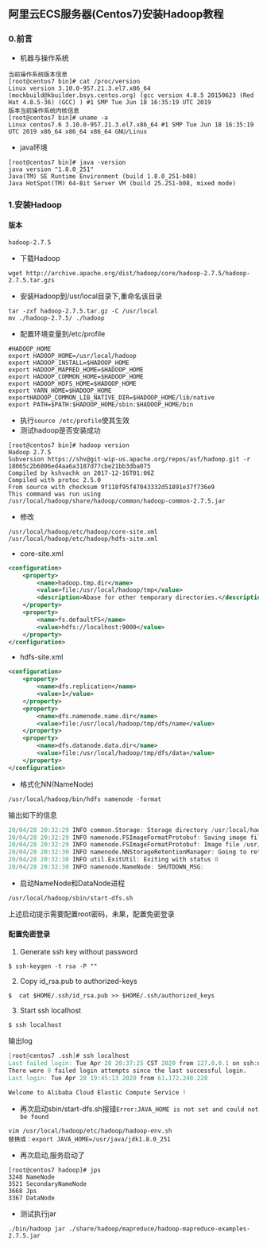 



## 阿里云ECS服务器(Centos7)安装Hadoop教程

### 0.前言

- 机器与操作系统

```shell
当前操作系统版本信息
[root@centos7 bin]# cat /proc/version
Linux version 3.10.0-957.21.3.el7.x86_64 (mockbuild@kbuilder.bsys.centos.org) (gcc version 4.8.5 20150623 (Red Hat 4.8.5-36) (GCC) ) #1 SMP Tue Jun 18 16:35:19 UTC 2019
版本当前操作系统内核信息
[root@centos7 bin]# uname -a
Linux centos7.6 3.10.0-957.21.3.el7.x86_64 #1 SMP Tue Jun 18 16:35:19 UTC 2019 x86_64 x86_64 x86_64 GNU/Linux
```

- java环境

```shell
[root@centos7 bin]# java -version
java version "1.8.0_251"
Java(TM) SE Runtime Environment (build 1.8.0_251-b08)
Java HotSpot(TM) 64-Bit Server VM (build 25.251-b08, mixed mode)
```

### 1.安装Hadoop

#### 版本

```shell
hadoop-2.7.5
```

- 下载Hadoop

```shell
wget http://archive.apache.org/dist/hadoop/core/hadoop-2.7.5/hadoop-2.7.5.tar.gzs
```

- 安装Hadoop到/usr/local目录下,重命名该目录

```shell
tar -zxf hadoop-2.7.5.tar.gz -C /usr/local
mv ./hadoop-2.7.5/ ./hadoop
```

- 配置环境变量到/etc/profile

```shell
#HADOOP_HOME
export HADOOP_HOME=/usr/local/hadoop
export HADOOP_INSTALL=$HADOOP_HOME
export HADOOP_MAPRED_HOME=$HADOOP_HOME
export HADOOP_COMMON_HOME=$HADOOP_HOME
export HADOOP_HDFS_HOME=$HADOOP_HOME
export YARN_HOME=$HADOOP_HOME
exportHADOOP_COMMON_LIB_NATIVE_DIR=$HADOOP_HOME/lib/native
export PATH=$PATH:$HADOOP_HOME/sbin:$HADOOP_HOME/bin
```

- 执行`source /etc/profile`使其生效
- 测试hadoop是否安装成功

```shell
[root@centos7 bin]# hadoop version
Hadoop 2.7.5
Subversion https://shv@git-wip-us.apache.org/repos/asf/hadoop.git -r 18065c2b6806ed4aa6a3187d77cbe21bb3dba075
Compiled by kshvachk on 2017-12-16T01:06Z
Compiled with protoc 2.5.0
From source with checksum 9f118f95f47043332d51891e37f736e9
This command was run using /usr/local/hadoop/share/hadoop/common/hadoop-common-2.7.5.jar
```

- 修改

```shell
/usr/local/hadoop/etc/hadoop/core-site.xml
/usr/local/hadoop/etc/hadoop/hdfs-site.xml
```

- core-site.xml

```xml
<configuration>
    <property>
        <name>hadoop.tmp.dir</name> 
        <value>file:/usr/local/hadoop/tmp</value>
        <description>Abase for other temporary directories.</description>
    </property>
    <property>
        <name>fs.defaultFS</name>
        <value>hdfs://localhost:9000</value>
    </property>
</configuration>
```

- hdfs-site.xml

```xml
<configuration>
    <property>
        <name>dfs.replication</name>
        <value>1</value>
    </property>
    <property>
        <name>dfs.namenode.name.dir</name>
        <value>file:/usr/local/hadoop/tmp/dfs/name</value>
    </property>
    <property>
        <name>dfs.datanode.data.dir</name>
        <value>file:/usr/local/hadoop/tmp/dfs/data</value>
    </property>
</configuration>
```

- 格式化NN(NameNode)

```shell
/usr/local/hadoop/bin/hdfs namenode -format
```

输出如下的信息

```verilog
20/04/28 20:32:29 INFO common.Storage: Storage directory /usr/local/hadoop/tmp/dfs/name has been successfully formatted.
20/04/28 20:32:29 INFO namenode.FSImageFormatProtobuf: Saving image file /usr/local/hadoop/tmp/dfs/name/current/fsimage.ckpt_0000000000000000000 using no compression
20/04/28 20:32:29 INFO namenode.FSImageFormatProtobuf: Image file /usr/local/hadoop/tmp/dfs/name/current/fsimage.ckpt_0000000000000000000 of size 321 bytes saved in 0 seconds.
20/04/28 20:32:30 INFO namenode.NNStorageRetentionManager: Going to retain 1 images with txid >= 0
20/04/28 20:32:30 INFO util.ExitUtil: Exiting with status 0
20/04/28 20:32:30 INFO namenode.NameNode: SHUTDOWN_MSG: 
```

- 启动NameNode和DataNode进程

```shell
/usr/local/hadoop/sbin/start-dfs.sh
```

上述启动提示需要配置root密码，未果，配置免密登录

#### 配置免密登录

1) Generate ssh key without password

```
$ ssh-keygen -t rsa -P ""
```

2) Copy id_rsa.pub to authorized-keys

```
$  cat $HOME/.ssh/id_rsa.pub >> $HOME/.ssh/authorized_keys
```

3) Start ssh localhost

```
$ ssh localhost
```

输出log

```verilog
[root@centos7 .ssh]# ssh localhost
Last failed login: Tue Apr 28 20:37:25 CST 2020 from 127.0.0.1 on ssh:notty
There were 8 failed login attempts since the last successful login.
Last login: Tue Apr 28 19:45:13 2020 from 61.172.240.228

Welcome to Alibaba Cloud Elastic Compute Service !

```

- 再次启动sbin/start-dfs.sh报错`Error:JAVA_HOME is not set and could not be found `

```shell
vim /usr/local/hadoop/etc/hadoop/hadoop-env.sh
替换成：export JAVA_HOME=/usr/java/jdk1.8.0_251
```

- 再次启动,服务启动了

```shell
[root@centos7 hadoop]# jps
3248 NameNode
3521 SecondaryNameNode
3668 Jps
3367 DataNode
```



- 测试执行jar

```shell
./bin/hadoop jar ./share/hadoop/mapreduce/hadoop-mapreduce-examples-2.7.5.jar
```









